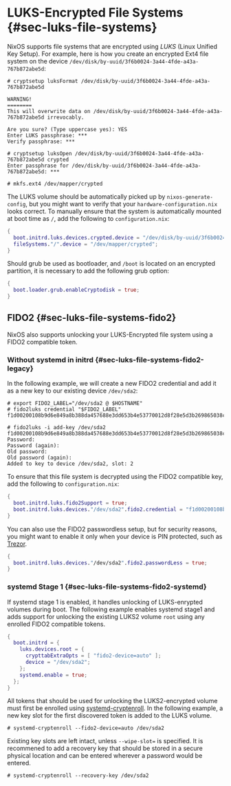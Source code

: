 # LUKS-Encrypted File Systems {#sec-luks-file-systems}

NixOS supports file systems that are encrypted using *LUKS* (Linux
Unified Key Setup). For example, here is how you create an encrypted
Ext4 file system on the device
`/dev/disk/by-uuid/3f6b0024-3a44-4fde-a43a-767b872abe5d`:

```ShellSession
# cryptsetup luksFormat /dev/disk/by-uuid/3f6b0024-3a44-4fde-a43a-767b872abe5d

WARNING!
========
This will overwrite data on /dev/disk/by-uuid/3f6b0024-3a44-4fde-a43a-767b872abe5d irrevocably.

Are you sure? (Type uppercase yes): YES
Enter LUKS passphrase: ***
Verify passphrase: ***

# cryptsetup luksOpen /dev/disk/by-uuid/3f6b0024-3a44-4fde-a43a-767b872abe5d crypted
Enter passphrase for /dev/disk/by-uuid/3f6b0024-3a44-4fde-a43a-767b872abe5d: ***

# mkfs.ext4 /dev/mapper/crypted
```

The LUKS volume should be automatically picked up by
`nixos-generate-config`, but you might want to verify that your
`hardware-configuration.nix` looks correct. To manually ensure that the
system is automatically mounted at boot time as `/`, add the following
to `configuration.nix`:

```nix
{
  boot.initrd.luks.devices.crypted.device = "/dev/disk/by-uuid/3f6b0024-3a44-4fde-a43a-767b872abe5d";
  fileSystems."/".device = "/dev/mapper/crypted";
}
```

Should grub be used as bootloader, and `/boot` is located on an
encrypted partition, it is necessary to add the following grub option:

```nix
{
  boot.loader.grub.enableCryptodisk = true;
}
```

## FIDO2 {#sec-luks-file-systems-fido2}

NixOS also supports unlocking your LUKS-Encrypted file system using a FIDO2
compatible token.

### Without systemd in initrd {#sec-luks-file-systems-fido2-legacy}

In the following example, we will create a new
FIDO2 credential and add it as a new key to our existing device
`/dev/sda2`:

```ShellSession
# export FIDO2_LABEL="/dev/sda2 @ $HOSTNAME"
# fido2luks credential "$FIDO2_LABEL"
f1d00200108b9d6e849a8b388da457688e3dd653b4e53770012d8f28e5d3b269865038c346802f36f3da7278b13ad6a3bb6a1452e24ebeeaa24ba40eef559b1b287d2a2f80b7

# fido2luks -i add-key /dev/sda2 f1d00200108b9d6e849a8b388da457688e3dd653b4e53770012d8f28e5d3b269865038c346802f36f3da7278b13ad6a3bb6a1452e24ebeeaa24ba40eef559b1b287d2a2f80b7
Password:
Password (again):
Old password:
Old password (again):
Added to key to device /dev/sda2, slot: 2
```

To ensure that this file system is decrypted using the FIDO2 compatible
key, add the following to `configuration.nix`:

```nix
{
  boot.initrd.luks.fido2Support = true;
  boot.initrd.luks.devices."/dev/sda2".fido2.credential = "f1d00200108b9d6e849a8b388da457688e3dd653b4e53770012d8f28e5d3b269865038c346802f36f3da7278b13ad6a3bb6a1452e24ebeeaa24ba40eef559b1b287d2a2f80b7";
}
```

You can also use the FIDO2 passwordless setup, but for security reasons,
you might want to enable it only when your device is PIN protected, such
as [Trezor](https://trezor.io/).

```nix
{
  boot.initrd.luks.devices."/dev/sda2".fido2.passwordLess = true;
}
```

### systemd Stage 1 {#sec-luks-file-systems-fido2-systemd}

If systemd stage 1 is enabled, it handles unlocking of LUKS-enrypted volumes
during boot. The following example enables systemd stage1 and adds support for
unlocking the existing LUKS2 volume `root` using any enrolled FIDO2 compatible
tokens.

```nix
{
  boot.initrd = {
    luks.devices.root = {
      crypttabExtraOpts = [ "fido2-device=auto" ];
      device = "/dev/sda2";
    };
    systemd.enable = true;
  };
}
```

All tokens that should be used for unlocking the LUKS2-encrypted volume must
first be enrolled using [systemd-cryptenroll](https://www.freedesktop.org/software/systemd/man/systemd-cryptenroll.html).
In the following example, a new key slot for the first discovered token is
added to the LUKS volume.

```ShellSession
# systemd-cryptenroll --fido2-device=auto /dev/sda2
```

Existing key slots are left intact, unless `--wipe-slot=` is specified. It is
recommened to add a recovery key that should be stored in a secure physical
location and can be entered wherever a password would be entered.

```ShellSession
# systemd-cryptenroll --recovery-key /dev/sda2
```

